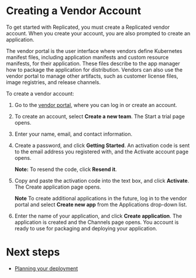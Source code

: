 # Creating a Vendor Account

To get started with Replicated, you must create a Replicated vendor account. When you create your account, you are also prompted to create an application.

The vendor portal is the user interface where vendors define Kubernetes manifest files, including application manifests and custom resource manifests, for their application. These files describe to the app manager how to package the application for distribution. Vendors can also use the vendor portal to manage other artifacts, such as customer license files, image registries, and release channels.

To create a vendor account:

1. Go to the [vendor portal](https://vendor.replicated.com), where you can log in or create an account.
1. To create an account, select **Create a new team**. The Start a trial page opens.
1. Enter your name, email, and contact information.
1. Create a password, and click **Getting Started**. An activation code is sent to the email address you registered with, and the Activate account page opens.

    **Note:** To resend the code, click **Resend it**.
1. Copy and paste the activation code into the text box, and click **Activate**. The Create application page opens.

    **Note** To create additional applications in the future, log in to the vendor portal and select **Create new app** from the Applications drop-down list.

1. Enter the name of your application, and click **Create application**. The application is created and the Channels page opens. You account is ready to use for packaging and deploying your application.


# Next steps

* [Planning your deployment](packaging-planning-checklist)
